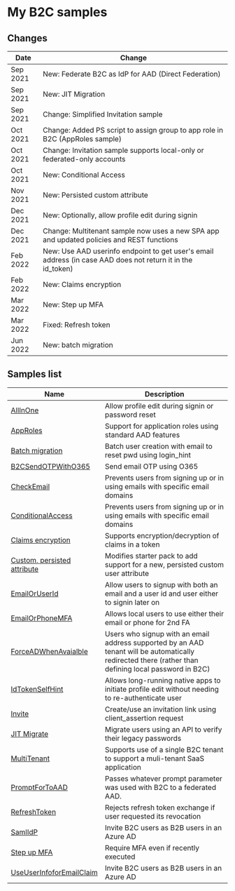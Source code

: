 # My B2C samples

## Changes
| Date | Change |
|---|---|
| Sep 2021 | New: Federate B2C as IdP for AAD (Direct Federation) |
| Sep 2021 | New: JIT Migration |
| Sep 2021 | Change: Simplified Invitation sample |
| Oct 2021 | Change: Added PS script to assign group to app role in B2C (AppRoles sample) |
| Oct 2021 | Change: Invitation sample supports local-only or federated-only accounts |
| Oct 2021 | New: Conditional Access |
| Nov 2021 | New: Persisted custom attribute |
| Dec 2021 | New: Optionally, allow profile edit during signin |
| Dec 2021 | Change: Multitenant sample now uses a new SPA app and updated policies and REST functions |
| Feb 2022 | New: Use AAD userinfo endpoint to get user's email address (in case AAD does not return it in the id_token) |
| Feb 2022 | New: Claims encryption |
| Mar 2022 | New: Step up MFA |
| Mar 2022 | Fixed: Refresh token |
| Jun 2022 | New: batch migration |

## Samples list

| Name  | Description  |
|---|---|
| [AllInOne](https://github.com/mrochon/b2csamples/tree/master/Policies/AllInOne)  | Allow profile edit during signin or password reset |
| [AppRoles](https://github.com/mrochon/b2csamples/tree/master/Policies/AppRoles)  | Support for application roles using standard AAD features |
| [Batch migration](https://github.com/mrochon/b2csamples/tree/master/Policies/BatchMigration)  | Batch user creation with email to reset pwd using login_hint |
| [B2CSendOTPWithO365](https://github.com/mrochon/b2csamples/tree/master/Policies/b2cSendOtpWith0365)  | Send email OTP using O365 |
| [CheckEmail](https://github.com/mrochon/b2csamples/tree/master/Policies/CheckEmail)  | Prevents users from signing up or in using emails with specific email domains |
| [ConditionalAccess](https://github.com/mrochon/b2csamples/tree/master/Policies/ConditionalAccess)  | Prevents users from signing up or in using emails with specific email domains |
[Claims encryption](https://github.com/mrochon/b2csamples/tree/master/Policies/ClaimsEncryption)  | Supports encryption/decryption of claims in a token |
| [Custom, persisted attribute](https://github.com/mrochon/b2csamples/tree/master/Policies/PersistCustomAttr)  | Modifies starter pack to add support for a new, persisted custom user attribute |
| [EmailOrUserId](https://github.com/mrochon/b2csamples/tree/master/Policies/EmailAndUserId)  | Allow users to signup with both an email and a user id and user either to signin later on |
  [EmailOrPhoneMFA](https://github.com/mrochon/b2csamples/tree/master/Policies/EmailOrPhoneMFA)  | Allows local users to use either their email or phone for 2nd FA |
| [ForceADWhenAvaialble](https://github.com/mrochon/b2csamples/tree/master/Policies/ForceAADwhenAvailable)  | Users who signup with an email address supported by an AAD tenant will be automatically redirected there (rather than defining local password in B2C) |
| [IdTokenSelfHint](https://github.com/mrochon/b2csamples/tree/master/Policies/IdTokenSelfHint)  | Allows long-running native apps to initiate profile edit without needing to re-authenticate user |
| [Invite](https://github.com/mrochon/b2csamples/tree/master/Policies/Invitation)  | Create/use an invitation link using client_assertion request |
| [JIT Migrate](https://github.com/mrochon/b2csamples/tree/master/Policies/JitMigrate)  | Migrate users using an API to verify their legacy passwords |
| [MultiTenant](https://github.com/mrochon/b2csamples/tree/master/Policies/MultiTenant)  | Supports use of a single B2C tenant to support a muli-tenant SaaS application |
| [PromptForToAAD](https://github.com/mrochon/b2csamples/tree/master/Policies/PromptForToAAD)  | Passes whatever prompt parameter was used with B2C to a federated AAD. |
| [RefreshToken](https://github.com/mrochon/b2csamples/tree/master/Policies/RefreshToken)  | Rejects refresh token exchange if user requested its revocation |
| [SamlIdP](https://github.com/mrochon/b2csamples/tree/master/Policies/SAMLIdP)  | Invite B2C users as B2B users in an Azure AD |
| [Step up MFA](https://github.com/mrochon/b2csamples/tree/master/Policies/StepUpMFA)  | Require MFA even if recently executed |
| [UseUserInfoforEmailClaim](https://github.com/mrochon/b2csamples/tree/master/Policies/UseUserInfoforEmailClaim)  | Invite B2C users as B2B users in an Azure AD |


